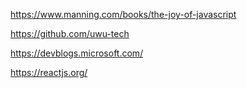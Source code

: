 
https://www.manning.com/books/the-joy-of-javascript

https://github.com/uwu-tech

https://devblogs.microsoft.com/

https://reactjs.org/
